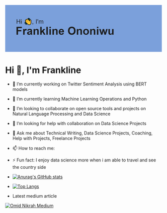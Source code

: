 ![image info](./header.png)

# Hi 👋, I'm Frankline

- 🔭 I’m currently working on Twitter Sentiment Analysis using BERT models
- 🌱 I’m currently learning Machine Learning Operations and Python
- 👯 I’m looking to collaborate on open source tools and projects on Natural Language Processing and Data Science
- 🤔 I’m looking for help with collaboration on Data Science Projects 
- 💬 Ask me about Technical Writing, Data Science Projects, Coaching, Help with Projects, Freelance Projects 
- 📫 How to reach me:  
- ⚡ Fun fact: I enjoy data science more when i am able to travel and see the country side



- [![Anurag's GitHub stats](https://github-readme-stats.vercel.app/api?username=franklinen)](https://github.com/anuraghazra/github-readme-stats)

- [![Top Langs](https://github-readme-stats.vercel.app/api/top-langs/?username=franklinen)](https://github.com/anuraghazra/github-readme-stats)


- Latest medium article

[![Omid Nikrah Medium](https://github-readme-medium.vercel.app/?username=franklineo&limit=1&bg=white&text=black)](https://medium.com/@omidnikrah)


